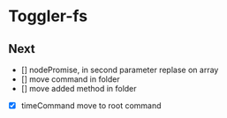 # Toggler-fs

## Next

- [] nodePromise, in second parameter replase on array
- [] move command in folder
- [] move added method in folder
- [x] timeCommand move to root command
